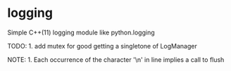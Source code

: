 # logging
Simple C++(11) logging module like python.logging

TODO:
    1. add mutex for good getting a singletone of LogManager

NOTE:
    1. Each occurrence of the character '\n' in line implies a call to flush
